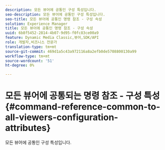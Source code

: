 ```yaml
---
description: 모든 뷰어에 공통인 구성 특성입니다.
seo-description: 모든 뷰어에 공통인 구성 특성입니다.
seo-title: 모든 뷰어에 공통인 명령 참조 - 구성 속성
solution: Experience Manager
title: 모든 뷰어에 공통인 명령 참조 - 구성 속성
uuid: 6b8f5452-2814-4b07-9d95-f0fc83ce00a9
feature: Dynamic Media Classic,뷰어,SDK/API
role: 개발자,비즈니스 전문가
translation-type: tm+mt
source-git-commit: 469d1a5c43a972116a8a2efb0de5708800130a99
workflow-type: tm+mt
source-wordcount: '51'
ht-degree: 0%

---
```



# 모든 뷰어에 공통되는 명령 참조 - 구성 특성{#command-reference-common-to-all-viewers-configuration-attributes}

모든 뷰어에 공통인 구성 특성입니다.

